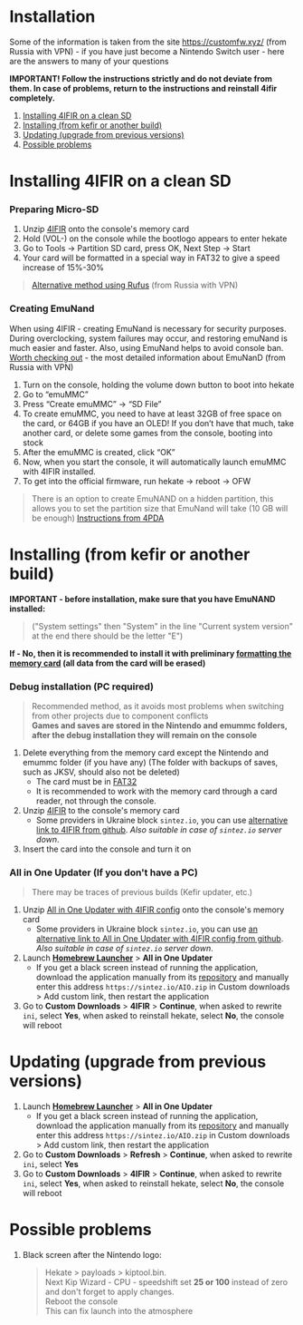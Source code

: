 # Installation 
Some of the information is taken from the site https://customfw.xyz/ (from Russia with VPN) - if you have just become a Nintendo Switch user - here are the answers to many of your questions 

**IMPORTANT! Follow the instructions strictly and do not deviate from them. In case of problems, return to the instructions and reinstall 4ifir completely.**

1. [Installing 4IFIR on a clean SD](#installing-4IFIR-on-a-clean-SD)   
1. [Installing (from kefir or another build)](#Installing-from-kefir-or-another-build)  
1. [Updating (upgrade from previous versions)](#Updating-upgrade-from-previous-versions)
2. [Possible problems](#Possible-problems)  

# Installing 4IFIR on a clean SD

### Preparing Micro-SD
1. Unzip [4IFIR](https://sintez.io/4IFIR.zip) onto the console's memory card
1. Hold (VOL-) on the console while the bootlogo appears to enter hekate
1. Go to Tools -> Partition SD card, press OK, Next Step -> Start
1. Your card will be formatted in a special way in FAT32 to give a speed increase of 15%-30%  
>[Alternative method using Rufus](https://customfw.xyz/format_sd) (from Russia with VPN)

### Creating EmuNand
When using 4IFIR - creating EmuNand is necessary for security purposes. During overclocking, system failures may occur, and restoring emuNand is much easier and faster. Also, using EmuNand helps to avoid console ban. [Worth checking out](https://switchpirate.chan.uz/?p=emunand) - the most detailed information about EmuNanD (from Russia with VPN)
1. Turn on the console, holding the volume down button to boot into hekate
1. Go to “emuMMC”
1. Press “Create emuMMC” -> “SD File”
1. To create emuMMC, you need to have at least 32GB of free space on the card, or 64GB if you have an OLED! If you don’t have that much, take another card, or delete some games from the console, booting into stock
1. After the emuMMC is created, click “OK”
1. Now, when you start the console, it will automatically launch emuMMC with 4IFIR installed.
1. To get into the official firmware, run hekate -> reboot -> OFW

>There is an option to create EmuNAND on a hidden partition, this allows you to set the partition size that EmuNand will take (10 GB will be enough)
[Instructions from 4PDA](https://4pda.to/forum/index.php?showtopic=900987&view=findpost&p=103853258)

# Installing (from kefir or another build)
**IMPORTANT - before installation, make sure that you have EmuNAND installed:**  
>("System settings" then "System" in the line "Current system version" at the end there should be the letter "E") 
   
**If - No, then it is recommended to install it with preliminary [formatting the memory card](#Preparing-Micro-SD) (all data from the card will be erased)**

### Debug installation (PC required)   
>Recommended method, as it avoids most problems when switching from other projects due to component conflicts  
>**Games and saves are stored in the Nintendo and emummc folders, after the debug installation they will remain on the console**   
1. Delete everything from the memory card except the Nintendo and emummc folder (if you have any) (The folder with backups of saves, such as JKSV, should also not be deleted)
   * The card must be in [FAT32](https://format.customfw.xyz)
   * It is recommended to work with the memory card through a card reader, not through the console.
2. Unzip [4IFIR](https://sintez.io/4IFIR.zip) to the console's memory card
   * Some providers in Ukraine block `sintez.io`, you can use [alternative link to 4IFIR from github](https://github.com/rashevskyv/4ifir-checker/raw/main/github/4IFIR.zip). *Also suitable in case of `sintez.io` server down*.
3. Insert the card into the console and turn it on

### All in One Updater (If you don't have a PC)  
>There may be traces of previous builds (Kefir updater, etc.)  
1. Unzip [All in One Updater with 4IFIR config](https://sintez.io/AIO.zip) onto the console's memory card
   * Some providers in Ukraine block `sintez.io`, you can use [an alternative link to All in One Updater with 4IFIR config from github](https://github.com/rashevskyv/4ifir-checker/raw/main/github/AIO.zip). *Also suitable in case of `sintez.io` server down*.
1. Launch [**Homebrew Launcher**](https://switch.customfw.xyz/hbl) > **All in One Updater**
   * If you get a black screen instead of running the application, download the application manually from its [repository](https://github.com/HamletDuFromage/aio-switch-updater) and manually enter this address `https://sintez.io/AIO.zip` in Custom downloads > Add custom link, then restart the application
1. Go to **Custom Downloads** > **4IFIR** > **Continue**, when asked to rewrite `ini`, select **Yes**, when asked to reinstall hekate, select **No**, the console will reboot



# Updating (upgrade from previous versions) 

1. Launch [**Homebrew Launcher**](https://switch.customfw.xyz/hbl) > **All in One Updater**
   * If you get a black screen instead of running the application, download the application manually from its [repository](https://github.com/HamletDuFromage/aio-switch-updater) and manually enter this address `https://sintez.io/AIO.zip` in Custom downloads > Add custom link, then restart the application
1. Go to **Custom Downloads** > **Refresh** > **Continue**, when asked to rewrite `ini`, select **Yes**
1. Go to **Custom Downloads** > **4IFIR** > **Continue**, when asked to rewrite `ini`, select **Yes**, when asked to reinstall hekate, select **No**, the console will reboot

# Possible problems 

1. Black screen after the Nintendo logo:  
   >Hekate > payloads > kiptool.bin.  
   >Next Kip Wizard - CPU - speedshift set **25 or 100** instead of zero and don't forget to apply changes.  
   >Reboot the console  
   >This can fix launch into the atmosphere    
